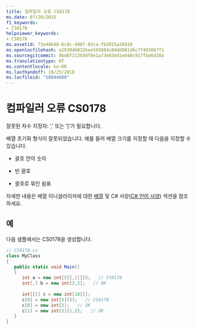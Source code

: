 ```yaml
---
title: 컴파일러 오류 CS0178
ms.date: 07/20/2015
f1_keywords:
- CS0178
helpviewer_keywords:
- CS0178
ms.assetid: 73e48648-6c0c-4987-92ca-fb2015a38910
ms.openlocfilehash: a1939db032bee593884c04dd981d6c77493867f1
ms.sourcegitcommit: 9bd8f213b50f0e1a73e03bd1e840c917fbd6d20a
ms.translationtype: HT
ms.contentlocale: ko-KR
ms.lasthandoff: 10/25/2018
ms.locfileid: "50044660"
---
```

# <a name="compiler-error-cs0178"></a>컴파일러 오류 CS0178
잘못된 차수 지정자: ‘,’ 또는 ‘]’가 필요합니다.  
  
 배열 초기화 형식이 잘못되었습니다. 예를 들어 배열 크기를 지정할 때 다음을 지정할 수 있습니다.  
  
-   괄호 안의 숫자  
  
-   빈 괄호  
  
-   괄호로 묶인 쉼표  
  
 자세한 내용은 배열 이니셜라이저에 대한 [배열](../../../csharp/programming-guide/arrays/index.md) 및 C# 사양([C# 언어 사양](~/_csharplang/spec/arrays.md#array-initializers)) 섹션을 참조하세요.  
  
## <a name="example"></a>예  
 다음 샘플에서는 CS0178을 생성합니다.  
  
```csharp  
// CS0178.cs  
class MyClass  
{  
   public static void Main()  
   {  
      int a = new int[5][,][][5;   // CS0178  
      int[,] b = new int[3,2];   // OK  
  
      int[][] c = new int[10][];  
      c[0] = new int[5][5];   // CS0178  
      c[0] = new int[2];   // OK  
      c[1] = new int[2]{1,2};   // OK  
   }  
}  
```
